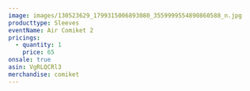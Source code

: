```yaml
---
image: images/130523629_1799315006893080_3559999554890860588_n.jpg
producttype: Sleeves
eventName: Air Comiket 2
pricings:
  - quantity: 1
    price: 65
onsale: true
asin: VgRLQCRl3
merchandise: comiket
---
```

